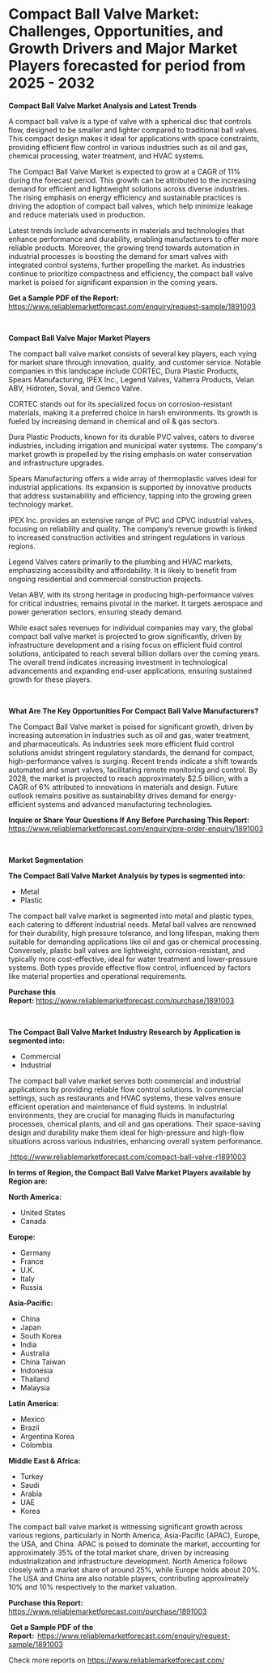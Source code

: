 <p><h1>Compact Ball Valve Market: Challenges, Opportunities, and Growth Drivers and Major Market Players forecasted for period from 2025 - 2032</h1></p><p><strong>Compact Ball Valve Market Analysis and Latest Trends</strong></p>
<p><p>A compact ball valve is a type of valve with a spherical disc that controls flow, designed to be smaller and lighter compared to traditional ball valves. This compact design makes it ideal for applications with space constraints, providing efficient flow control in various industries such as oil and gas, chemical processing, water treatment, and HVAC systems.</p><p>The Compact Ball Valve Market is expected to grow at a CAGR of 11% during the forecast period. This growth can be attributed to the increasing demand for efficient and lightweight solutions across diverse industries. The rising emphasis on energy efficiency and sustainable practices is driving the adoption of compact ball valves, which help minimize leakage and reduce materials used in production.</p><p>Latest trends include advancements in materials and technologies that enhance performance and durability, enabling manufacturers to offer more reliable products. Moreover, the growing trend towards automation in industrial processes is boosting the demand for smart valves with integrated control systems, further propelling the market. As industries continue to prioritize compactness and efficiency, the compact ball valve market is poised for significant expansion in the coming years.</p></p>
<p><strong>Get a Sample PDF of the Report:&nbsp;</strong> <a href="https://www.reliablemarketforecast.com/enquiry/request-sample/1891003?utm_campaign=2291&utm_medium=2&utm_source=Github&utm_content=ia&utm_term=22022025&utm_id=compact-ball-valve">https://www.reliablemarketforecast.com/enquiry/request-sample/1891003</a></p>
<p>&nbsp;</p>
<p><strong>Compact Ball Valve Major Market Players</strong></p>
<p><p>The compact ball valve market consists of several key players, each vying for market share through innovation, quality, and customer service. Notable companies in this landscape include CORTEC, Dura Plastic Products, Spears Manufacturing, IPEX Inc., Legend Valves, Valterra Products, Velan ABV, Hidroten, Soval, and Gemco Valve.</p><p>CORTEC stands out for its specialized focus on corrosion-resistant materials, making it a preferred choice in harsh environments. Its growth is fueled by increasing demand in chemical and oil & gas sectors.</p><p>Dura Plastic Products, known for its durable PVC valves, caters to diverse industries, including irrigation and municipal water systems. The company's market growth is propelled by the rising emphasis on water conservation and infrastructure upgrades.</p><p>Spears Manufacturing offers a wide array of thermoplastic valves ideal for industrial applications. Its expansion is supported by innovative products that address sustainability and efficiency, tapping into the growing green technology market.</p><p>IPEX Inc. provides an extensive range of PVC and CPVC industrial valves, focusing on reliability and quality. The company’s revenue growth is linked to increased construction activities and stringent regulations in various regions.</p><p>Legend Valves caters primarily to the plumbing and HVAC markets, emphasizing accessibility and affordability. It is likely to benefit from ongoing residential and commercial construction projects.</p><p>Velan ABV, with its strong heritage in producing high-performance valves for critical industries, remains pivotal in the market. It targets aerospace and power generation sectors, ensuring steady demand.</p><p>While exact sales revenues for individual companies may vary, the global compact ball valve market is projected to grow significantly, driven by infrastructure development and a rising focus on efficient fluid control solutions, anticipated to reach several billion dollars over the coming years. The overall trend indicates increasing investment in technological advancements and expanding end-user applications, ensuring sustained growth for these players.</p></p>
<p>&nbsp;</p>
<p><strong>What Are The Key Opportunities For Compact Ball Valve Manufacturers?</strong></p>
<p><p>The Compact Ball Valve market is poised for significant growth, driven by increasing automation in industries such as oil and gas, water treatment, and pharmaceuticals. As industries seek more efficient fluid control solutions amidst stringent regulatory standards, the demand for compact, high-performance valves is surging. Recent trends indicate a shift towards automated and smart valves, facilitating remote monitoring and control. By 2028, the market is projected to reach approximately $2.5 billion, with a CAGR of 6% attributed to innovations in materials and design. Future outlook remains positive as sustainability drives demand for energy-efficient systems and advanced manufacturing technologies.</p></p>
<p><strong>Inquire or Share Your Questions If Any Before Purchasing This Report:</strong> <a href="https://www.reliablemarketforecast.com/enquiry/pre-order-enquiry/1891003?utm_campaign=2291&utm_medium=2&utm_source=Github&utm_content=ia&utm_term=22022025&utm_id=compact-ball-valve">https://www.reliablemarketforecast.com/enquiry/pre-order-enquiry/1891003</a></p>
<p>&nbsp;</p>
<p><strong>Market Segmentation</strong></p>
<p><strong>The Compact Ball Valve Market Analysis by types is segmented into:</strong></p>
<p><ul><li>Metal</li><li>Plastic</li></ul></p>
<p><p>The compact ball valve market is segmented into metal and plastic types, each catering to different industrial needs. Metal ball valves are renowned for their durability, high pressure tolerance, and long lifespan, making them suitable for demanding applications like oil and gas or chemical processing. Conversely, plastic ball valves are lightweight, corrosion-resistant, and typically more cost-effective, ideal for water treatment and lower-pressure systems. Both types provide effective flow control, influenced by factors like material properties and operational requirements.</p></p>
<p><strong>Purchase this Report:&nbsp;</strong><a href="https://www.reliablemarketforecast.com/purchase/1891003?utm_campaign=2291&utm_medium=2&utm_source=Github&utm_content=ia&utm_term=22022025&utm_id=compact-ball-valve">https://www.reliablemarketforecast.com/purchase/1891003</a></p>
<p>&nbsp;</p>
<p><strong>The Compact Ball Valve Market Industry Research by Application is segmented into:</strong></p>
<p><ul><li>Commercial</li><li>Industrial</li></ul></p>
<p><p>The compact ball valve market serves both commercial and industrial applications by providing reliable flow control solutions. In commercial settings, such as restaurants and HVAC systems, these valves ensure efficient operation and maintenance of fluid systems. In industrial environments, they are crucial for managing fluids in manufacturing processes, chemical plants, and oil and gas operations. Their space-saving design and durability make them ideal for high-pressure and high-flow situations across various industries, enhancing overall system performance.</p></p>
<p><a href="https://www.reliablemarketforecast.com/compact-ball-valve-r1891003?utm_campaign=2291&utm_medium=2&utm_source=Github&utm_content=ia&utm_term=22022025&utm_id=compact-ball-valve">&nbsp;https://www.reliablemarketforecast.com/compact-ball-valve-r1891003</a></p>
<p><strong>In terms of Region, the Compact Ball Valve Market Players available by Region are:</strong></p>
<p>
    <p> <strong> North America: </strong>
        <ul>
            <li>United States</li>
            <li>Canada</li>
        </ul>
        </p> 
    <p> <strong> Europe: </strong>
        <ul>
            <li>Germany</li>
            <li>France</li>
            <li>U.K.</li>
            <li>Italy</li>
            <li>Russia</li>
        </ul>
        </p> 
    <p> <strong> Asia-Pacific: </strong>
        <ul>
            <li>China</li>
            <li>Japan</li>
            <li>South Korea</li>
            <li>India</li>
            <li>Australia</li>
            <li>China Taiwan</li>
            <li>Indonesia</li>
            <li>Thailand</li>
            <li>Malaysia</li>
        </ul>
        </p> 
    <p> <strong> Latin America: </strong>
        <ul>
            <li>Mexico</li>
            <li>Brazil</li>
            <li>Argentina Korea</li>
            <li>Colombia</li>
        </ul>
        </p> 
    <p> <strong> Middle East & Africa: </strong>
        <ul>
            <li>Turkey</li>
            <li>Saudi</li>
            <li>Arabia</li>
            <li>UAE</li>
            <li>Korea</li>
        </ul>
    </p>
    </p>
<p><p>The compact ball valve market is witnessing significant growth across various regions, particularly in North America, Asia-Pacific (APAC), Europe, the USA, and China. APAC is poised to dominate the market, accounting for approximately 35% of the total market share, driven by increasing industrialization and infrastructure development. North America follows closely with a market share of around 25%, while Europe holds about 20%. The USA and China are also notable players, contributing approximately 10% and 10% respectively to the market valuation.</p></p>
<p><strong>Purchase this Report: </strong><a href="https://www.reliablemarketforecast.com/purchase/1891003?utm_campaign=2291&utm_medium=2&utm_source=Github&utm_content=ia&utm_term=22022025&utm_id=compact-ball-valve">https://www.reliablemarketforecast.com/purchase/1891003</a></p>
<p>&nbsp;<strong>Get a Sample PDF of the Report:&nbsp;&nbsp;</strong><a href="https://www.reliablemarketforecast.com/enquiry/request-sample/1891003?utm_campaign=2291&utm_medium=2&utm_source=Github&utm_content=ia&utm_term=22022025&utm_id=compact-ball-valve">https://www.reliablemarketforecast.com/enquiry/request-sample/1891003</a></p>
<p><strong></strong></p>
<p>Check more reports on <a href="https://www.reliablemarketforecast.com/?utm_campaign=2291&utm_medium=2&utm_source=Github&utm_content=ia&utm_term=22022025&utm_id=compact-ball-valve">https://www.reliablemarketforecast.com/</a></p>